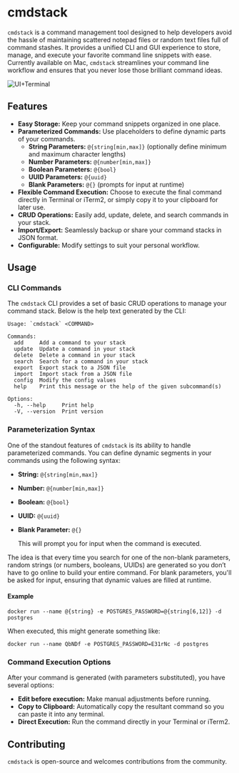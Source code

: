 # cmdstack

`cmdstack` is a command management tool designed to help developers avoid the hassle of maintaining scattered notepad files or random text files full of command stashes. It provides a unified CLI and GUI experience to store, manage, and execute your favorite command line snippets with ease. Currently available on Mac, `cmdstack` streamlines your command line workflow and ensures that you never lose those brilliant command ideas.

![UI+Terminal](https://github.com/user-attachments/assets/8f724c83-8e98-4d65-b146-587d27152817)

## Features

- **Easy Storage:** Keep your command snippets organized in one place.
- **Parameterized Commands:** Use placeholders to define dynamic parts of your commands.
  - **String Parameters:** `@{string[min,max]}` (optionally define minimum and maximum character lengths)
  - **Number Parameters:** `@{number[min,max]}`
  - **Boolean Parameters:** `@{bool}`
  - **UUID Parameters:** `@{uuid}`
  - **Blank Parameters:** `@{}` (prompts for input at runtime)
- **Flexible Command Execution:** Choose to execute the final command directly in Terminal or iTerm2, or simply copy it to your clipboard for later use.
- **CRUD Operations:** Easily add, update, delete, and search commands in your stack.
- **Import/Export:** Seamlessly backup or share your command stacks in JSON format.
- **Configurable:** Modify settings to suit your personal workflow.

## Usage

### CLI Commands

The `cmdstack` CLI provides a set of basic CRUD operations to manage your command stack. Below is the help text generated by the CLI:

```
Usage: `cmdstack` <COMMAND>

Commands:
  add     Add a command to your stack
  update  Update a command in your stack
  delete  Delete a command in your stack
  search  Search for a command in your stack
  export  Export stack to a JSON file
  import  Import stack from a JSON file
  config  Modify the config values
  help    Print this message or the help of the given subcommand(s)

Options:
  -h, --help     Print help
  -V, --version  Print version
```


### Parameterization Syntax
One of the standout features of `cmdstack` is its ability to handle parameterized commands. You can define dynamic segments in your commands using the following syntax:

- **String:** `@{string[min,max]}`
- **Number:** `@{number[min,max]}`
- **Boolean:** `@{bool}`
- **UUID:** `@{uuid}`
- **Blank Parameter:** `@{}`

    This will prompt you for input when the command is executed.

The idea is that every time you search for one of the non-blank parameters, random strings (or numbers, booleans, UUIDs) are generated so you don’t have to go online to build your entire command. For blank parameters, you'll be asked for input, ensuring that dynamic values are filled at runtime.

#### Example

```
docker run --name @{string} -e POSTGRES_PASSWORD=@{string[6,12]} -d postgres
```

When executed, this might generate something like:

```
docker run --name QbNDf -e POSTGRES_PASSWORD=E31rNc -d postgres
```

### Command Execution Options

After your command is generated (with parameters substituted), you have several options:

- **Edit before execution:** Make manual adjustments before running.
- **Copy to Clipboard:** Automatically copy the resultant command so you can paste it into any terminal.
- **Direct Execution:** Run the command directly in your Terminal or iTerm2.

## Contributing

`cmdstack` is open-source and welcomes contributions from the community.


